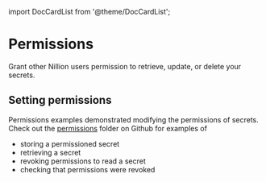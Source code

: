 import DocCardList from '@theme/DocCardList';

# Permissions

Grant other Nillion users permission to retrieve, update, or delete your secrets.

## Setting permissions

Permissions examples demonstrated modifying the permissions of secrets. Check out the [permissions](https://github.com/NillionNetwork/nillion-python-starter/blob/main/permissions) folder on Github for examples of

- storing a permissioned secret
- retrieving a secret
- revoking permissions to read a secret
- checking that permissions were revoked

<DocCardList/>
